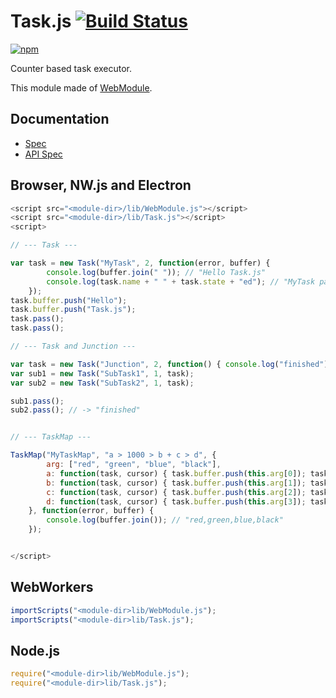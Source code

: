 # Task.js [![Build Status](https://travis-ci.org/uupaa/Task.js.svg)](https://travis-ci.org/uupaa/Task.js)

[![npm](https://nodei.co/npm/uupaa.task.js.svg?downloads=true&stars=true)](https://nodei.co/npm/uupaa.task.js/)

Counter based task executor.


This module made of [WebModule](https://github.com/uupaa/WebModule).

## Documentation
- [Spec](https://github.com/uupaa/Task.js/wiki/)
- [API Spec](https://github.com/uupaa/Task.js/wiki/Task)

## Browser, NW.js and Electron

```js
<script src="<module-dir>/lib/WebModule.js"></script>
<script src="<module-dir>/lib/Task.js"></script>
<script>

// --- Task ---

var task = new Task("MyTask", 2, function(error, buffer) {
        console.log(buffer.join(" ")); // "Hello Task.js"
        console.log(task.name + " " + task.state + "ed"); // "MyTask passed"
    });
task.buffer.push("Hello");
task.buffer.push("Task.js");
task.pass();
task.pass();

// --- Task and Junction ---

var task = new Task("Junction", 2, function() { console.log("finished"); });
var sub1 = new Task("SubTask1", 1, task);
var sub2 = new Task("SubTask2", 1, task);

sub1.pass();
sub2.pass(); // -> "finished"


// --- TaskMap ---

TaskMap("MyTaskMap", "a > 1000 > b + c > d", {
        arg: ["red", "green", "blue", "black"],
        a: function(task, cursor) { task.buffer.push(this.arg[0]); task.pass(); },
        b: function(task, cursor) { task.buffer.push(this.arg[1]); task.pass(); },
        c: function(task, cursor) { task.buffer.push(this.arg[2]); task.pass(); },
        d: function(task, cursor) { task.buffer.push(this.arg[3]); task.pass(); },
    }, function(error, buffer) {
        console.log(buffer.join()); // "red,green,blue,black"
    });


</script>
```

## WebWorkers

```js
importScripts("<module-dir>lib/WebModule.js");
importScripts("<module-dir>lib/Task.js");

```

## Node.js

```js
require("<module-dir>lib/WebModule.js");
require("<module-dir>lib/Task.js");

```

